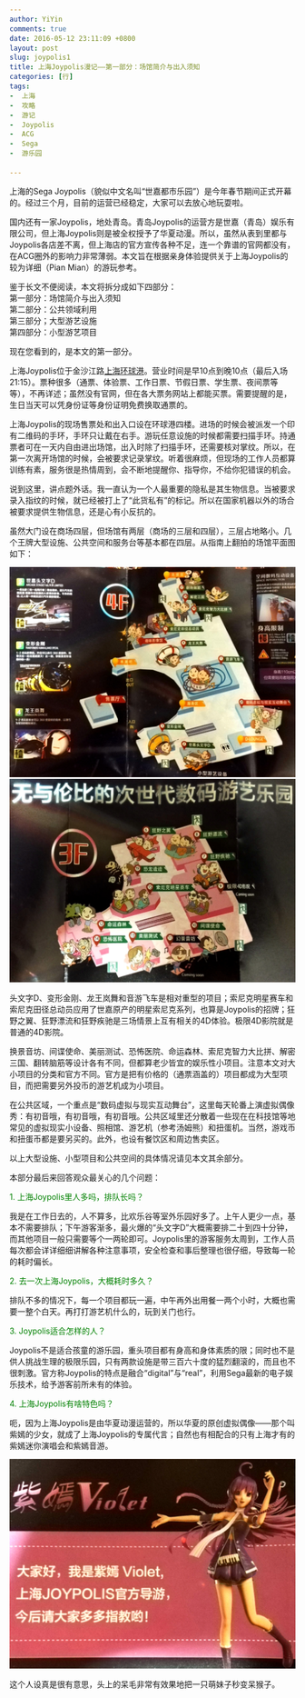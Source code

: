 ```yaml
---
author: YiYin
comments: true
date: 2016-05-12 23:11:09 +0800
layout: post
slug: joypolis1
title: 上海Joypolis漫记——第一部分：场馆简介与出入须知
categories: [行]
tags:
-  上海
-  攻略
-  游记
-  Joypolis
-  ACG
-  Sega
-  游乐园

---
```


上海的Sega Joypolis（貌似中文名叫“世嘉都市乐园”）是今年春节期间正式开幕的。经过三个月，目前的运营已经稳定，大家可以去放心地玩耍啦。

国内还有一家Joypolis，地处青岛。青岛Joypolis的运营方是世嘉（青岛）娱乐有限公司，但上海Joypolis则是被全权授予了华夏动漫。所以，虽然从表到里都与Joypolis各店差不离，但上海店的官方宣传各种不足，连一个靠谱的官网都没有，在ACG圈外的影响力非常薄弱。本文旨在根据亲身体验提供关于上海Joypolis的较为详细（Pian Mian）的游玩参考。

鉴于长文不便阅读，本文将拆分成如下四部分：<br>
第一部分：场馆简介与出入须知<br>
第二部分：公共领域利用<br>
第三部分；大型游艺设施<br>
第四部分：小型游艺项目<br>

现在您看到的，是本文的第一部分。

上海Joypolis位于金沙江路<a href="http://www.global-harbor.com/shanghai/sub/default.aspx" target="_blank">上海环球港</a>。营业时间是早10点到晚10点（最后入场21:15）。票种很多（通票、体验票、工作日票、节假日票、学生票、夜间票等等），不再详述；虽然没有官网，但在各大票务网站上都能买票。需要提醒的是，生日当天可以凭身份证等身份证明免费换取通票的。

上海Joypolis的现场售票处和出入口设在环球港四楼。进场的时候会被派发一个印有二维码的手环，手环只让戴在右手。游玩任意设施的时候都需要扫描手环。持通票者可在一天内自由进出场馆，出入时除了扫描手环，还需要核对掌纹。所以，在第一次离开场馆的时候，会被要求记录掌纹。听着很麻烦，但现场的工作人员都算训练有素，服务很是热情周到，会不断地提醒你、指导你，不给你犯错误的机会。

说到这里，讲点题外话。我一直认为一个人最重要的隐私是其生物信息。当被要求录入指纹的时候，就已经被打上了“此货私有”的标记。所以在国家机器以外的场合被要求提供生物信息，还是心有小反抗的。

虽然大门设在商场四层，但场馆有两层（商场的三层和四层），三层占地略小。几个王牌大型设施、公共空间和服务台等基本都在四层。从指南上翻拍的场馆平面图如下：

<img src="\public\images\sega\4F.jpg" alt="">

<img src="\public\images\sega\3F.jpg" alt="">

头文字D、变形金刚、龙王岚舞和音游飞车是相对重型的项目；索尼克明星赛车和索尼克田径总动员应用了世嘉原产的明星索尼克系列，也算是Joypolis的招牌；狂野之翼、狂野漂流和狂野疾驰是三场情景上互有相关的4D体验。极限4D影院就是普通的4D影院。

换景音坊、间谍使命、美丽测试、恐怖医院、命运森林、索尼克智力大比拼、解密三国、翻转脑筋等设计各有不同，但都算老少皆宜的娱乐性小项目。注意本文对大小项目的分类和官方不同。官方是把有价格的（通票涵盖的）项目都成为大型项目，而把需要另外投币的游艺机成为小项目。

在公共区域，一个重点是“数码虚拟与现实互动舞台”，这里每天轮番上演虚拟偶像秀：有初音哦，有初音哦，有初音哦。公共区域里还分散着一些现在在科技馆等地常见的虚拟现实小设备、照相馆、游艺机（参考汤姆熊）和扭蛋机。当然，游戏币和扭蛋币都是要另买的。此外，也设有餐饮区和周边售卖区。

以上大型设施、小型项目和公共空间的具体情况请见本文其余部分。

本部分最后来回答观众最关心的几个问题：

<div style="color:#008000">1. 上海Joypolis里人多吗，排队长吗？</div>

我是在工作日去的，人不算多，比欢乐谷等室外乐园好多了。上午人更少一点，基本不需要排队；下午游客渐多，最火爆的“头文字D”大概需要排二十到四十分钟，而其他项目一般只需要等个一两轮即可。Joypolis里的游客服务太周到，工作人员每次都会详详细细讲解各种注意事项，安全检查和事后整理也很仔细，导致每一轮的耗时偏长。

<div style="color:#008000">2. 去一次上海Joypolis，大概耗时多久？</div>

排队不多的情况下，每一个项目都玩一遍，中午再外出用餐一两个小时，大概也需要一整个白天。再打打游艺机什么的，玩到关门也行。

<div style="color:#008000">3. Joypolis适合怎样的人？</div>

Joypolis不是适合孩童的游乐园，重头项目都有身高和身体素质的限；同时也不是供人挑战生理的极限乐园，只有两款设施是带三百六十度的猛烈翻滚的，而且也不很刺激。官方称Joypolis的特点是融合“digital”与“real”，利用Sega最新的电子娱乐技术，给予游客前所未有的体验。

<div style="color:#008000">4. 上海Joypolis有啥特色吗？</div>

呃，因为上海Joypolis是由华夏动漫运营的，所以华夏的原创虚拟偶像——那个叫紫嫣的少女，就成了上海Joypolis的专属代言；自然也有相配合的只有上海才有的紫嫣迷你演唱会和紫嫣音游。

<img src="\public\images\sega\violet.jpg" alt="">

这个人设真是很有意思，头上的呆毛非常有效果地把一只萌妹子秒变呆猴子。